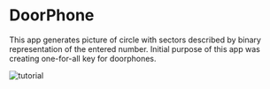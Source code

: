 # DoorPhone

This app generates picture of circle with sectors described by binary representation of the entered number. Initial purpose of this app was creating one-for-all key for doorphones.<br>

![tutorial](https://user-images.githubusercontent.com/57017176/189535381-4c628c36-547d-4e00-b73b-ccbe7dbc1c74.png)
